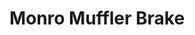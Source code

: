 ---
title: "Monro Muffler Brake"
url: /erie/monro-muffler-brake-peach-street/
shop: Autowerkstatt
---